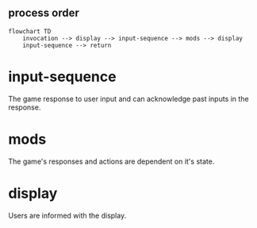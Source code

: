 
## process order
```mermaid
flowchart TD
    invocation --> display --> input-sequence --> mods --> display
    input-sequence --> return
```
# input-sequence
The game response to user input and can acknowledge past inputs in the response.
# mods
The game's responses and actions are dependent on it's state.
# display
Users are informed with the display.
